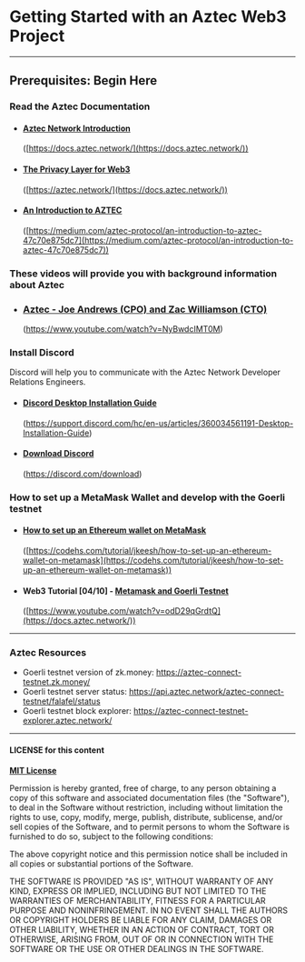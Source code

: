 # Getting Started with an Aztec Web3 Project

---

## Prerequisites: Begin Here

### Read the Aztec Documentation

- #### [Aztec Network Introduction](https://docs.aztec.network/)  
    ([https://docs.aztec.network/](https://docs.aztec.network/))

- #### [The Privacy Layer for Web3](https://aztec.network/)
    ([https://aztec.network/](https://docs.aztec.network/))

- #### [An Introduction to AZTEC](https://medium.com/aztec-protocol/an-introduction-to-aztec-47c70e875dc7)
  ([https://medium.com/aztec-protocol/an-introduction-to-aztec-47c70e875dc7](https://medium.com/aztec-protocol/an-introduction-to-aztec-47c70e875dc7))

### These videos will provide you with background information about Aztec

- ### [Aztec - Joe Andrews (CPO) and Zac Williamson (CTO)](https://www.youtube.com/watch?v=NyBwdcIMT0M)
    (https://www.youtube.com/watch?v=NyBwdcIMT0M)


### Install Discord 
Discord will help you to communicate with the Aztec Network Developer Relations Engineers.

- #### [Discord Desktop Installation Guide](https://support.discord.com/hc/en-us/articles/360034561191-Desktop-Installation-Guide)
    (https://support.discord.com/hc/en-us/articles/360034561191-Desktop-Installation-Guide)
- #### [Download Discord](https://discord.com/download)
    (https://discord.com/download)

### How to set up a MetaMask Wallet and develop with the Goerli testnet

- #### [How to set up an Ethereum wallet on MetaMask](https://codehs.com/tutorial/jkeesh/how-to-set-up-an-ethereum-wallet-on-metamask)
  ([https://codehs.com/tutorial/jkeesh/how-to-set-up-an-ethereum-wallet-on-metamask](https://codehs.com/tutorial/jkeesh/how-to-set-up-an-ethereum-wallet-on-metamask))

- #### Web3 Tutorial [04/10] - [Metamask and Goerli Testnet](https://www.youtube.com/watch?v=odD29qGrdtQ)  
    ([https://www.youtube.com/watch?v=odD29qGrdtQ](https://docs.aztec.network/))

[//]: # (![Main Navigator Page]&#40;./screenshots/screenshot_login.png?raw=true&#41;)

---

### Aztec Resources
- Goerli testnet version of zk.money: https://aztec-connect-testnet.zk.money/
- Goerli testnet server status: https://api.aztec.network/aztec-connect-testnet/falafel/status
- Goerli testnet block explorer: https://aztec-connect-testnet-explorer.aztec.network/

---

#### LICENSE for this content

**[MIT License](https://opensource.org/licenses/MIT)**

Permission is hereby granted, free of charge, to any person obtaining a copy
of this software and associated documentation files (the "Software"), to deal
in the Software without restriction, including without limitation the rights
to use, copy, modify, merge, publish, distribute, sublicense, and/or sell
copies of the Software, and to permit persons to whom the Software is
furnished to do so, subject to the following conditions:

The above copyright notice and this permission notice shall be included in all
copies or substantial portions of the Software.

THE SOFTWARE IS PROVIDED "AS IS", WITHOUT WARRANTY OF ANY KIND, EXPRESS OR
IMPLIED, INCLUDING BUT NOT LIMITED TO THE WARRANTIES OF MERCHANTABILITY,
FITNESS FOR A PARTICULAR PURPOSE AND NONINFRINGEMENT. IN NO EVENT SHALL THE
AUTHORS OR COPYRIGHT HOLDERS BE LIABLE FOR ANY CLAIM, DAMAGES OR OTHER
LIABILITY, WHETHER IN AN ACTION OF CONTRACT, TORT OR OTHERWISE, ARISING FROM,
OUT OF OR IN CONNECTION WITH THE SOFTWARE OR THE USE OR OTHER DEALINGS IN THE
SOFTWARE.


